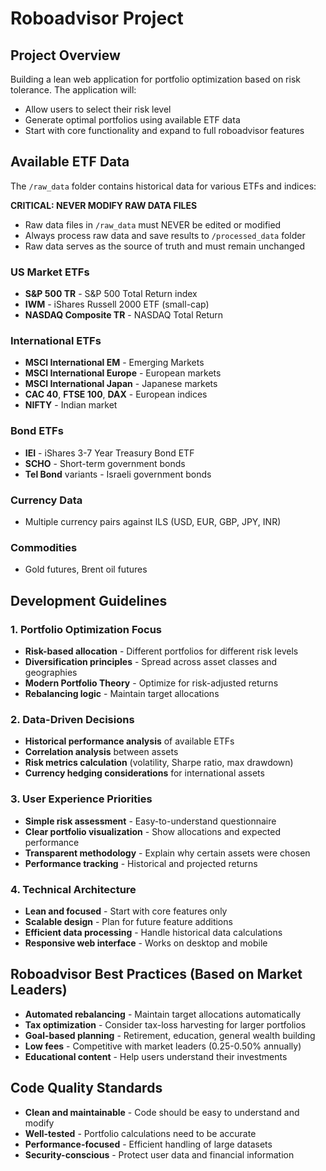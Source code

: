 # Roboadvisor Project

## Project Overview
Building a lean web application for portfolio optimization based on risk tolerance. The application will:
- Allow users to select their risk level
- Generate optimal portfolios using available ETF data
- Start with core functionality and expand to full roboadvisor features

## Available ETF Data
The `/raw_data` folder contains historical data for various ETFs and indices:

**CRITICAL: NEVER MODIFY RAW DATA FILES**
- Raw data files in `/raw_data` must NEVER be edited or modified
- Always process raw data and save results to `/processed_data` folder
- Raw data serves as the source of truth and must remain unchanged

### US Market ETFs
- **S&P 500 TR** - S&P 500 Total Return index
- **IWM** - iShares Russell 2000 ETF (small-cap)
- **NASDAQ Composite TR** - NASDAQ Total Return

### International ETFs
- **MSCI International EM** - Emerging Markets
- **MSCI International Europe** - European markets
- **MSCI International Japan** - Japanese markets
- **CAC 40**, **FTSE 100**, **DAX** - European indices
- **NIFTY** - Indian market

### Bond ETFs
- **IEI** - iShares 3-7 Year Treasury Bond ETF
- **SCHO** - Short-term government bonds
- **Tel Bond** variants - Israeli government bonds

### Currency Data
- Multiple currency pairs against ILS (USD, EUR, GBP, JPY, INR)

### Commodities
- Gold futures, Brent oil futures

## Development Guidelines

### 1. Portfolio Optimization Focus
- **Risk-based allocation** - Different portfolios for different risk levels
- **Diversification principles** - Spread across asset classes and geographies
- **Modern Portfolio Theory** - Optimize for risk-adjusted returns
- **Rebalancing logic** - Maintain target allocations

### 2. Data-Driven Decisions
- **Historical performance analysis** of available ETFs
- **Correlation analysis** between assets
- **Risk metrics calculation** (volatility, Sharpe ratio, max drawdown)
- **Currency hedging considerations** for international assets

### 3. User Experience Priorities
- **Simple risk assessment** - Easy-to-understand questionnaire
- **Clear portfolio visualization** - Show allocations and expected performance
- **Transparent methodology** - Explain why certain assets were chosen
- **Performance tracking** - Historical and projected returns

### 4. Technical Architecture
- **Lean and focused** - Start with core features only
- **Scalable design** - Plan for future feature additions
- **Efficient data processing** - Handle historical data calculations
- **Responsive web interface** - Works on desktop and mobile

## Roboadvisor Best Practices (Based on Market Leaders)
- **Automated rebalancing** - Maintain target allocations automatically
- **Tax optimization** - Consider tax-loss harvesting for larger portfolios
- **Goal-based planning** - Retirement, education, general wealth building
- **Low fees** - Competitive with market leaders (0.25-0.50% annually)
- **Educational content** - Help users understand their investments

## Code Quality Standards
- **Clean and maintainable** - Code should be easy to understand and modify
- **Well-tested** - Portfolio calculations need to be accurate
- **Performance-focused** - Efficient handling of large datasets
- **Security-conscious** - Protect user data and financial information